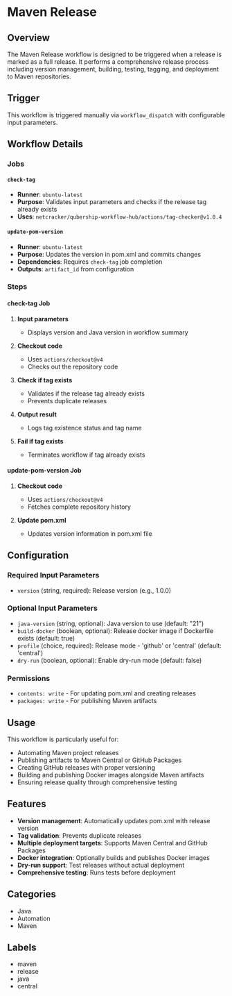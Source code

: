 # Maven Release

## Overview

The Maven Release workflow is designed to be triggered when a release is marked as a full release. It performs a comprehensive release process including version management, building, testing, tagging, and deployment to Maven repositories.

## Trigger

This workflow is triggered manually via `workflow_dispatch` with configurable input parameters.

## Workflow Details

### Jobs

#### `check-tag`
- **Runner**: `ubuntu-latest`
- **Purpose**: Validates input parameters and checks if the release tag already exists
- **Uses**: `netcracker/qubership-workflow-hub/actions/tag-checker@v1.0.4`

#### `update-pom-version`
- **Runner**: `ubuntu-latest`
- **Purpose**: Updates the version in pom.xml and commits changes
- **Dependencies**: Requires `check-tag` job completion
- **Outputs**: `artifact_id` from configuration

### Steps

#### check-tag Job
1. **Input parameters**
   - Displays version and Java version in workflow summary

2. **Checkout code**
   - Uses `actions/checkout@v4`
   - Checks out the repository code

3. **Check if tag exists**
   - Validates if the release tag already exists
   - Prevents duplicate releases

4. **Output result**
   - Logs tag existence status and tag name

5. **Fail if tag exists**
   - Terminates workflow if tag already exists

#### update-pom-version Job
1. **Checkout code**
   - Uses `actions/checkout@v4`
   - Fetches complete repository history

2. **Update pom.xml**
   - Updates version information in pom.xml file

## Configuration

### Required Input Parameters
- `version` (string, required): Release version (e.g., 1.0.0)

### Optional Input Parameters
- `java-version` (string, optional): Java version to use (default: "21")
- `build-docker` (boolean, optional): Release docker image if Dockerfile exists (default: true)
- `profile` (choice, required): Release mode - 'github' or 'central' (default: 'central')
- `dry-run` (boolean, optional): Enable dry-run mode (default: false)

### Permissions
- `contents: write` - For updating pom.xml and creating releases
- `packages: write` - For publishing Maven artifacts

## Usage

This workflow is particularly useful for:
- Automating Maven project releases
- Publishing artifacts to Maven Central or GitHub Packages
- Creating GitHub releases with proper versioning
- Building and publishing Docker images alongside Maven artifacts
- Ensuring release quality through comprehensive testing

## Features

- **Version management**: Automatically updates pom.xml with release version
- **Tag validation**: Prevents duplicate releases
- **Multiple deployment targets**: Supports Maven Central and GitHub Packages
- **Docker integration**: Optionally builds and publishes Docker images
- **Dry-run support**: Test releases without actual deployment
- **Comprehensive testing**: Runs tests before deployment

## Categories
- Java
- Automation
- Maven

## Labels
- maven
- release
- java
- central

